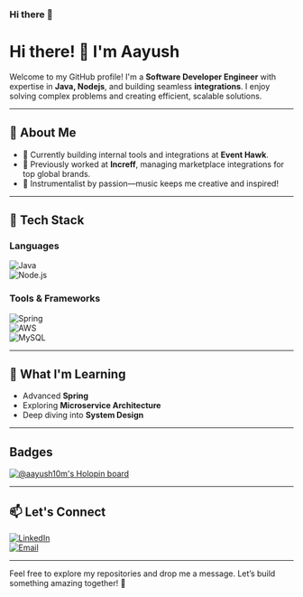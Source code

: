 ### Hi there 👋

<!--
**AayushMaurya/AayushMaurya** is a ✨ _special_ ✨ repository because its `README.md` (this file) appears on your GitHub profile.

Here are some ideas to get you started:

- 🔭 I’m currently working on ...
- 🌱 I’m currently learning ...
- 👯 I’m looking to collaborate on ...
- 🤔 I’m looking for help with ...
- 💬 Ask me about ...
- 📫 How to reach me: ...
- 😄 Pronouns: ...
- ⚡ Fun fact: ...
-->

# Hi there! 👋 I'm Aayush  

Welcome to my GitHub profile! I'm a **Software Developer Engineer** with expertise in **Java, Nodejs**, and building seamless **integrations**. I enjoy solving complex problems and creating efficient, scalable solutions.  

---

## 🌟 About Me  

- 🚀 Currently building internal tools and integrations at **Event Hawk**.  
- 🔧 Previously worked at **Increff**, managing marketplace integrations for top global brands.  
- 🎸 Instrumentalist by passion—music keeps me creative and inspired!  

---

## 🔨 Tech Stack  

### Languages  
![Java](https://img.shields.io/badge/Java-ED8B00?style=for-the-badge&logo=java&logoColor=white)  
![Node.js](https://img.shields.io/badge/Node.js-339933?style=for-the-badge&logo=node.js&logoColor=white) 

### Tools & Frameworks  
![Spring](https://img.shields.io/badge/Spring-6DB33F?style=for-the-badge&logo=spring&logoColor=white)  
![AWS](https://img.shields.io/badge/AWS-232F3E?style=for-the-badge&logo=amazon-aws&logoColor=white)  
![MySQL](https://img.shields.io/badge/MySQL-4479A1?style=for-the-badge&logo=mysql&logoColor=white)  

---

## 🌱 What I'm Learning  

- Advanced **Spring**
- Exploring **Microservice Architecture**  
- Deep diving into **System Design**  

---

## Badges

[![@aayush10m's Holopin board](https://holopin.me/aayush10m)](https://holopin.io/@aayush10m)

---

## 📫 Let's Connect  

[![LinkedIn](https://img.shields.io/badge/LinkedIn-0077B5?style=for-the-badge&logo=linkedin&logoColor=white)](https://www.linkedin.com/in/aayush-maurya-1329b3190/)  
[![Email](https://img.shields.io/badge/Email-D14836?style=for-the-badge&logo=gmail&logoColor=white)](mailto:aayushmaurya10m@gmail.com)  

---

Feel free to explore my repositories and drop me a message. Let’s build something amazing together! 🚀  

